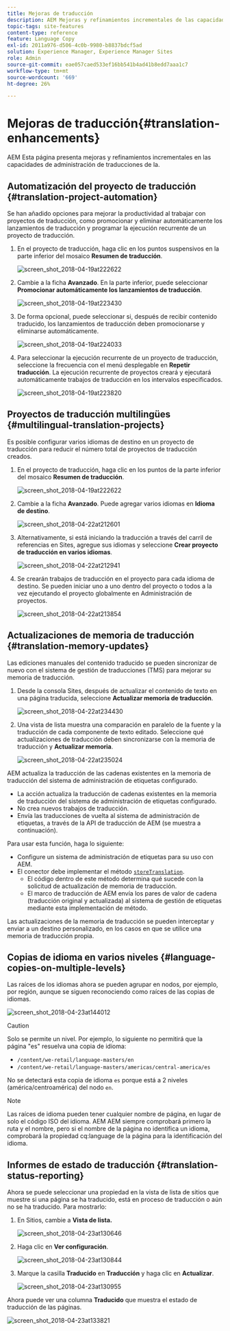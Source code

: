 ```yaml
---
title: Mejoras de traducción
description: AEM Mejoras y refinamientos incrementales de las capacidades de administración de traducciones de la.
topic-tags: site-features
content-type: reference
feature: Language Copy
exl-id: 2011a976-d506-4c0b-9980-b8837bdcf5ad
solution: Experience Manager, Experience Manager Sites
role: Admin
source-git-commit: eae057caed533ef16bb541b4ad41b8edd7aaa1c7
workflow-type: tm+mt
source-wordcount: '669'
ht-degree: 26%

---
```


# Mejoras de traducción{#translation-enhancements}

AEM Esta página presenta mejoras y refinamientos incrementales en las capacidades de administración de traducciones de la.

## Automatización del proyecto de traducción {#translation-project-automation}

Se han añadido opciones para mejorar la productividad al trabajar con proyectos de traducción, como promocionar y eliminar automáticamente los lanzamientos de traducción y programar la ejecución recurrente de un proyecto de traducción.

1. En el proyecto de traducción, haga clic en los puntos suspensivos en la parte inferior del mosaico **Resumen de traducción**.

   ![screen_shot_2018-04-19at222622](assets/screen_shot_2018-04-19at222622.jpg)

1. Cambie a la ficha **Avanzado**. En la parte inferior, puede seleccionar **Promocionar automáticamente los lanzamientos de traducción**.

   ![screen_shot_2018-04-19at223430](assets/screen_shot_2018-04-19at223430.jpg)

1. De forma opcional, puede seleccionar si, después de recibir contenido traducido, los lanzamientos de traducción deben promocionarse y eliminarse automáticamente.

   ![screen_shot_2018-04-19at224033](assets/screen_shot_2018-04-19at224033.jpg)

1. Para seleccionar la ejecución recurrente de un proyecto de traducción, seleccione la frecuencia con el menú desplegable en **Repetir traducción**. La ejecución recurrente de proyectos creará y ejecutará automáticamente trabajos de traducción en los intervalos especificados.

   ![screen_shot_2018-04-19at223820](assets/screen_shot_2018-04-19at223820.jpg)

## Proyectos de traducción multilingües {#multilingual-translation-projects}

Es posible configurar varios idiomas de destino en un proyecto de traducción para reducir el número total de proyectos de traducción creados.

1. En el proyecto de traducción, haga clic en los puntos de la parte inferior del mosaico **Resumen de traducción**.

   ![screen_shot_2018-04-19at222622](assets/screen_shot_2018-04-19at222622.jpg)

1. Cambie a la ficha **Avanzado**. Puede agregar varios idiomas en **Idioma de destino**.

   ![screen_shot_2018-04-22at212601](assets/screen_shot_2018-04-22at212601.jpg)

1. Alternativamente, si está iniciando la traducción a través del carril de referencias en Sites, agregue sus idiomas y seleccione **Crear proyecto de traducción en varios idiomas**.

   ![screen_shot_2018-04-22at212941](assets/screen_shot_2018-04-22at212941.jpg)

1. Se crearán trabajos de traducción en el proyecto para cada idioma de destino. Se pueden iniciar uno a uno dentro del proyecto o todos a la vez ejecutando el proyecto globalmente en Administración de proyectos.

   ![screen_shot_2018-04-22at213854](assets/screen_shot_2018-04-22at213854.jpg)

## Actualizaciones de memoria de traducción {#translation-memory-updates}

Las ediciones manuales del contenido traducido se pueden sincronizar de nuevo con el sistema de gestión de traducciones (TMS) para mejorar su memoria de traducción.

1. Desde la consola Sites, después de actualizar el contenido de texto en una página traducida, seleccione **Actualizar memoria de traducción**.

   ![screen_shot_2018-04-22at234430](assets/screen_shot_2018-04-22at234430.jpg)

1. Una vista de lista muestra una comparación en paralelo de la fuente y la traducción de cada componente de texto editado. Seleccione qué actualizaciones de traducción deben sincronizarse con la memoria de traducción y **Actualizar memoria**.

   ![screen_shot_2018-04-22at235024](assets/screen_shot_2018-04-22at235024.jpg)

AEM actualiza la traducción de las cadenas existentes en la memoria de traducción del sistema de administración de etiquetas configurado.

* La acción actualiza la traducción de cadenas existentes en la memoria de traducción del sistema de administración de etiquetas configurado.
* No crea nuevos trabajos de traducción.
* Envía las traducciones de vuelta al sistema de administración de etiquetas, a través de la API de traducción de AEM (se muestra a continuación).

Para usar esta función, haga lo siguiente:

* Configure un sistema de administración de etiquetas para su uso con AEM.
* El conector debe implementar el método [`storeTranslation`](https://developer.adobe.com/experience-manager/reference-materials/cloud-service/javadoc/com/adobe/granite/translation/api/TranslationService.html).
   * El código dentro de este método determina qué sucede con la solicitud de actualización de memoria de traducción.
   * El marco de traducción de AEM envía los pares de valor de cadena (traducción original y actualizada) al sistema de gestión de etiquetas mediante esta implementación de método.

Las actualizaciones de la memoria de traducción se pueden interceptar y enviar a un destino personalizado, en los casos en que se utilice una memoria de traducción propia.

## Copias de idioma en varios niveles {#language-copies-on-multiple-levels}

Las raíces de los idiomas ahora se pueden agrupar en nodos, por ejemplo, por región, aunque se siguen reconociendo como raíces de las copias de idiomas.

![screen_shot_2018-04-23at144012](assets/screen_shot_2018-04-23at144012.jpg)

>[!CAUTION]
>
>Solo se permite un nivel. Por ejemplo, lo siguiente no permitirá que la página &quot;es&quot; resuelva una copia de idioma:
>
>* `/content/we-retail/language-masters/en`
>* `/content/we-retail/language-masters/americas/central-america/es`
>
>No se detectará esta copia de idioma `es` porque está a 2 niveles (américa/centroamérica) del nodo `en`.

>[!NOTE]
>
>Las raíces de idioma pueden tener cualquier nombre de página, en lugar de solo el código ISO del idioma. AEM AEM siempre comprobará primero la ruta y el nombre, pero si el nombre de la página no identifica un idioma, comprobará la propiedad cq:language de la página para la identificación del idioma.

## Informes de estado de traducción {#translation-status-reporting}

Ahora se puede seleccionar una propiedad en la vista de lista de sitios que muestre si una página se ha traducido, está en proceso de traducción o aún no se ha traducido. Para mostrarlo:

1. En Sitios, cambie a **Vista de lista.**

   ![screen_shot_2018-04-23at130646](assets/screen_shot_2018-04-23at130646.jpg)

1. Haga clic en **Ver configuración**.

   ![screen_shot_2018-04-23at130844](assets/screen_shot_2018-04-23at130844.jpg)

1. Marque la casilla **Traducido** en **Traducción** y haga clic en **Actualizar**.

   ![screen_shot_2018-04-23at130955](assets/screen_shot_2018-04-23at130955.jpg)

Ahora puede ver una columna **Traducido** que muestra el estado de traducción de las páginas.

![screen_shot_2018-04-23at133821](assets/screen_shot_2018-04-23at133821.jpg)
